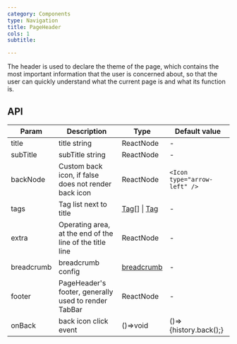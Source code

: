 ```yaml
---
category: Components
type: Navigation
title: PageHeader
cols: 1
subtitle: 

---
```


The header is used to declare the theme of the page, which contains the most important information that the user is concerned about, so that the user can quickly understand what the current page is and what its function is.

## API

| Param | Description | Type | Default value |
| ----- | ----------- | ---- | ------------- |
| title | title string | ReactNode | - |
| subTitle | subTitle string | ReactNode | - |
| backNode | Custom back icon, if false does not render back icon | ReactNode | `<Icon type="arrow-left" />` |
| tags | Tag list next to title | [Tag](https://ant.design/components/tag-cn/)[] \| [Tag](https://ant.design/components/tag-cn/) | - |
| extra | Operating area, at the end of the line of the title line | ReactNode | - |
| breadcrumb | breadcrumb config |  [breadcrumb](https://ant.design/components/breadcrumb-cn/)  | - |
| footer | PageHeader's footer, generally used to render TabBar | ReactNode | -  |
| onBack | back icon click event | ()=>void | ()=>{history.back();} |

